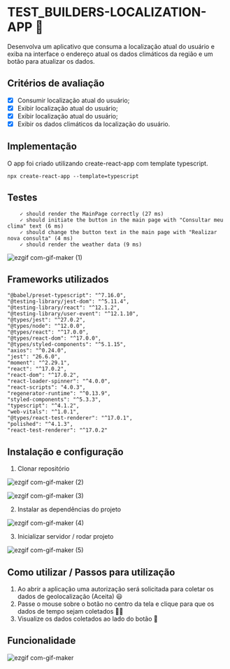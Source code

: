# TEST_BUILDERS-LOCALIZATION-APP 🚀

Desenvolva um aplicativo que consuma a localização atual do usuário e exiba na interface o endereço atual os dados climáticos da região e um botão para atualizar os dados.

## Critérios de avaliação

- [x] Consumir localização atual do usuário;
- [x] Exibir localização atual do usuário;
- [x] Exibir localização atual do usuário;
- [x] Exibir os dados climáticos da localização do usuário.

## Implementação

O app foi criado utilizando create-react-app com template typescript.
```
npx create-react-app --template=typescript
````

## Testes

```
    ✓ should render the MainPage correctly (27 ms)
    ✓ should initiate the button in the main page with "Consultar meu clima" text (6 ms)
    ✓ should change the button text in the main page with "Realizar nova consulta" (4 ms)
    ✓ should render the weather data (9 ms)
```

![ezgif com-gif-maker (1)](https://user-images.githubusercontent.com/62850277/141405915-cde6b5ba-cfc7-4c1a-a00b-a6cac28b8843.gif)


## Frameworks utilizados
    
    "@babel/preset-typescript": "^7.16.0",
    "@testing-library/jest-dom": "^5.11.4",
    "@testing-library/react": "^12.1.2",
    "@testing-library/user-event": "^12.1.10",
    "@types/jest": "^27.0.2",
    "@types/node": "^12.0.0",
    "@types/react": "^17.0.0",
    "@types/react-dom": "^17.0.0",
    "@types/styled-components": "^5.1.15",
    "axios": "^0.24.0",
    "jest": "26.6.0",
    "moment": "^2.29.1",
    "react": "^17.0.2",
    "react-dom": "^17.0.2",
    "react-loader-spinner": "^4.0.0",
    "react-scripts": "4.0.3",
    "regenerator-runtime": "^0.13.9",
    "styled-components": "^5.3.3",
    "typescript": "^4.1.2",
    "web-vitals": "^1.0.1",
    "@types/react-test-renderer": "^17.0.1",
    "polished": "^4.1.3",
    "react-test-renderer": "^17.0.2"
    
## Instalação e configuração

1. Clonar repositório

![ezgif com-gif-maker (2)](https://user-images.githubusercontent.com/62850277/141406304-5363173a-d139-42b7-83c2-0fbdfb8fab2a.gif)

![ezgif com-gif-maker (3)](https://user-images.githubusercontent.com/62850277/141406443-a9e44d0a-c92d-48e7-8299-8ea78946d910.gif)

2. Instalar as dependências do projeto

![ezgif com-gif-maker (4)](https://user-images.githubusercontent.com/62850277/141406661-9ea30b36-7876-43a8-b007-ad87df5a174d.gif)

3. Inicializar servidor / rodar projeto

![ezgif com-gif-maker (5)](https://user-images.githubusercontent.com/62850277/141406997-9d2c9fd6-5c80-430d-bed7-7a5fb36dc90f.gif)

    
## Como utilizar / Passos para utilização

1. Ao abrir a aplicação uma autorização será solicitada para coletar os dados de geolocalização (Aceita) 😃
2. Passe o mouse sobre o botão no centro da tela e clique para que os dados de tempo sejam coletados 🤯😳
3. Visualize os dados coletados ao lado do botão 🤩
    
## Funcionalidade

![ezgif com-gif-maker](https://user-images.githubusercontent.com/62850277/141405576-762705ec-8887-469a-aa7a-9d1f2f50892b.gif)

